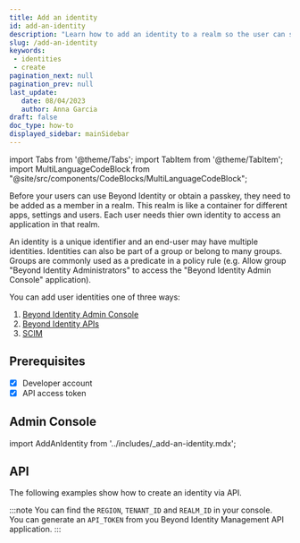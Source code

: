 ```yaml
---
title: Add an identity
id: add-an-identity
description: "Learn how to add an identity to a realm so the user can start authenticating with Beyond Identity. "
slug: /add-an-identity
keywords: 
 - identities
 - create
pagination_next: null
pagination_prev: null
last_update: 
   date: 08/04/2023
   author: Anna Garcia
draft: false
doc_type: how-to
displayed_sidebar: mainSidebar
---
```


import Tabs from '@theme/Tabs';
import TabItem from '@theme/TabItem';
import MultiLanguageCodeBlock from "@site/src/components/CodeBlocks/MultiLanguageCodeBlock";

Before your users can use Beyond Identity or obtain a passkey, they need to be added as a member in a realm. This realm is like a container for different apps, settings and users. Each user needs thier own identity to access an application in that realm. 

An identity is a unique identifier and an end-user may have multiple identities. Identities can also be part of a group or belong to many groups. Groups are commonly used as a predicate in a policy rule (e.g. Allow group "Beyond Identity Administrators" to access the "Beyond Identity Admin Console" application).

You can add user identities one of three ways:

1. [Beyond Identity Admin Console](#admin-console)
2. [Beyond Identity APIs](#api)
3. [SCIM](/docs/next/scim-server)


## Prerequisites

- [x] Developer account
- [x] API access token

## Admin Console

import AddAnIdentity from '../includes/_add-an-identity.mdx';

<AddAnIdentity />

## API

The following examples show how to create an identity via API.

:::note
You can find the `REGION`, `TENANT_ID` and `REALM_ID` in your console.  
You can generate an `API_TOKEN` from you Beyond Identity Management API application.
:::

<MultiLanguageCodeBlock
curl='curl "https://api-$(REGION).beyondidentity.com/v1/tenants/$(TENANT_ID)/realms/$(REALM_ID)/identities" \
-X POST \
-H "Authorization: Bearer $(API_TOKEN)" \
-H "Content-Type: application/json" \
-d "{\"identity\":{\"display_name\":\"$(NAME)\",\"traits\": {\"type\": \"traits_v0\",\"username\": \"$(USERNAME)\",
\"primary_email_address\":\"$(EMAIL)\"}}}"'
title="/identities"
/>